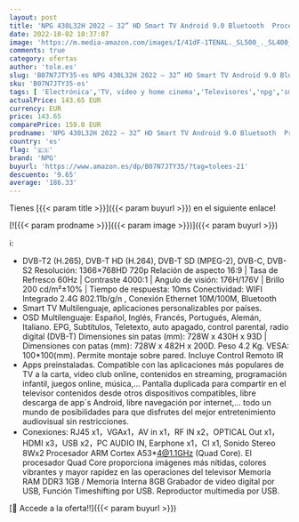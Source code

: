```yaml
---
layout: post
title: 'NPG 430L32H 2022 – 32” HD Smart TV Android 9.0 Bluetooth  Procesador Quad Core  WiFi  DVB-T2/C  PVR  Screen Mirroning  Smart TV Multilenguaje'
date: 2022-10-02 10:37:07
image: 'https://m.media-amazon.com/images/I/41dF-1TENAL._SL500_._SL400_.jpg'
comments: true
category: ofertas
author: 'tole.es'
slug: 'B07N7JTY35-es NPG 430L32H 2022 – 32” HD Smart TV Android 9.0 Bluetooth...'
sku: 'B07N7JTY35-es'
tags: [ 'Electrónica','TV, vídeo y home cinema','Televisores','npg','smart','tv','🇪🇸', ]
actualPrice: 143.65 EUR
currency: EUR
price: 143.65
comparePrice: 159.0 EUR
prodname: 'NPG 430L32H 2022 – 32” HD Smart TV Android 9.0 Bluetooth  Procesador Quad Core  WiFi  DVB-T2/C  PVR  Screen Mirroning  Smart TV Multilenguaje'
country: 'es'
flag: '🇪🇸'
brand: 'NPG'
buyurl: 'https://www.amazon.es/dp/B07N7JTY35/?tag=tolees-21'
descuento: '9.65'
average: '186.33'
---
```


Tienes [{{< param title >}}]({{< param buyurl >}}) en el siguiente enlace!

[![{{< param prodname >}}]({{< param image >}})]({{< param buyurl >}})

ℹ️:

- DVB-T2 (H.265), DVB-T HD (H.264), DVB-T SD (MPEG-2), DVB-C, DVB-S2 Resolución: 1366×768HD 720p Relación de aspecto 16:9 | Tasa de Refresco 60Hz | Contraste 4000:1 | Angulo de visión: 176H/176V | Brillo 200 cd/m²±10% | Tiempo de respuesta: 10ms Conectividad: WIFI Integrado 2.4G 802.11b/g/n , Conexión Ethernet 10M/100M, Bluetooth
- Smart TV Multilenguaje, aplicaciones personalizables por países.
- OSD Multilenguaje: Español, Inglés, Francés, Portugués, Alemán, Italiano. EPG, Subtítulos, Teletexto, auto apagado, control parental, radio digital (DVB-T) Dimensiones sin patas (mm): 728W x 430H x 93D | Dimensiones con patas (mm): 728W x 482H x 200D. Peso 4.2 Kg. VESA: 100*100(mm). Permite montaje sobre pared. Incluye Control Remoto IR
- Apps preinstaladas. Compatible con las aplicaciones más populares de TV a la carta, video club online, contenidos en streaming, programación infantil, juegos online, música,… Pantalla duplicada para compartir en el televisor contenidos desde otros dispositivos compatibles, libre descarga de app´s Android, libre navegación por internet,… todo un mundo de posibilidades para que disfrutes del mejor entretenimiento audiovisual sin restricciones.
- Conexiones: RJ45 x1，VGAx1，AV in x1，RF IN x2，OPTICAL Out x1，HDMI x3，USB x2，PC AUDIO IN, Earphone x1，CI x1, Sonido Stereo 8Wx2 Procesador ARM Cortex A53*4@1.1GHz (Quad Core). El procesador Quad Core proporciona imágenes más nítidas, colores vibrantes y mayor rapidez en las operaciones del televisor Memoria RAM DDR3 1GB / Memoria Interna 8GB Grabador de video digital por USB, Función Timeshifting por USB. Reproductor multimedia por USB.

[🛒 Accede a la oferta!!]({{< param buyurl >}})
